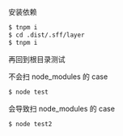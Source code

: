 安装依赖

```bash
$ tnpm i
$ cd .dist/.sff/layer
$ tnpm i
```

再回到根目录测试

不会扫 node_modules 的 case

```bash
$ node test
```

会导致扫 node_modules 的 case

```bash
$ node test2
```
